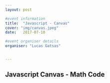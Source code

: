 ```yaml
---
layout: post

#event information
title:  "Javascript - Canvas"
cover: "img/canvas.jpeg"
date:   2017-07-10

#event organiser details
organiser: "Lucas Gatsas"


---
```

<h2 class="section-heading"> Javascript Canvas - Math Code</h2>









